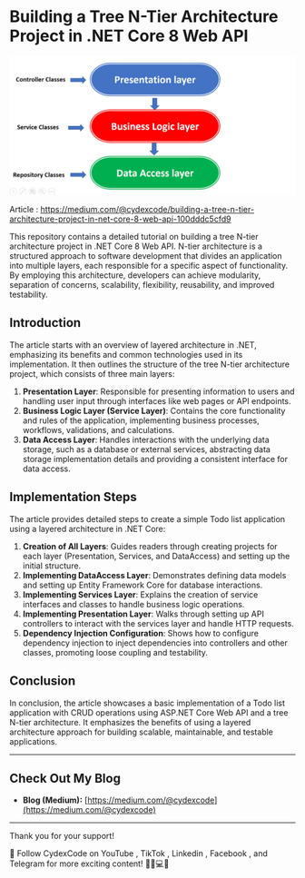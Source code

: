 
# Building a Tree N-Tier Architecture Project in .NET Core 8 Web API

![Next Article Preview](Preview.png)


Article : https://medium.com/@cydexcode/building-a-tree-n-tier-architecture-project-in-net-core-8-web-api-100dddc5cfd9

This repository contains a detailed tutorial on building a tree N-tier architecture project in .NET Core 8 Web API. N-tier architecture is a structured approach to software development that divides an application into multiple layers, each responsible for a specific aspect of functionality. By employing this architecture, developers can achieve modularity, separation of concerns, scalability, flexibility, reusability, and improved testability.

## Introduction

The article starts with an overview of layered architecture in .NET, emphasizing its benefits and common technologies used in its implementation. It then outlines the structure of the tree N-tier architecture project, which consists of three main layers:

1. **Presentation Layer**: Responsible for presenting information to users and handling user input through interfaces like web pages or API endpoints.
2. **Business Logic Layer (Service Layer)**: Contains the core functionality and rules of the application, implementing business processes, workflows, validations, and calculations.
3. **Data Access Layer**: Handles interactions with the underlying data storage, such as a database or external services, abstracting data storage implementation details and providing a consistent interface for data access.

## Implementation Steps

The article provides detailed steps to create a simple Todo list application using a layered architecture in .NET Core:

1. **Creation of All Layers**: Guides readers through creating projects for each layer (Presentation, Services, and DataAccess) and setting up the initial structure.
2. **Implementing DataAccess Layer**: Demonstrates defining data models and setting up Entity Framework Core for database interactions.
3. **Implementing Services Layer**: Explains the creation of service interfaces and classes to handle business logic operations.
4. **Implementing Presentation Layer**: Walks through setting up API controllers to interact with the services layer and handle HTTP requests.
5. **Dependency Injection Configuration**: Shows how to configure dependency injection to inject dependencies into controllers and other classes, promoting loose coupling and testability.

## Conclusion

In conclusion, the article showcases a basic implementation of a Todo list application with CRUD operations using ASP.NET Core Web API and a tree N-tier architecture. It emphasizes the benefits of using a layered architecture approach for building scalable, maintainable, and testable applications.

---

## Check Out My Blog 

- **Blog (Medium):** [https://medium.com/@cydexcode](https://medium.com/@cydexcode)

---

Thank you for your support!

🚀 Follow CydexCode on YouTube , TikTok , Linkedin , Facebook , and Telegram for more exciting content! 🎉📱💻📢
